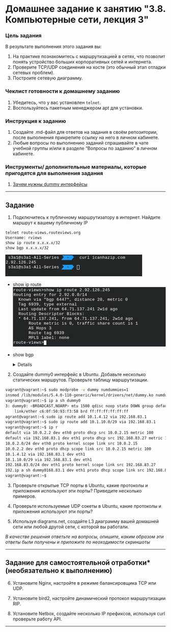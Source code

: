 # Домашнее задание к занятию "3.8. Компьютерные сети, лекция 3"

### Цель задания

В результате выполнения этого задания вы:

1. На практике познакомитесь с маршрутизацией в сетях, что позволит понять устройство больших корпоративных сетей и интернета.
2. Проверите TCP/UDP соединения на хосте (это обычный этап отладки сетевых проблем).
3. Построите сетевую диаграмму.

### Чеклист готовности к домашнему заданию

1. Убедитесь, что у вас установлен `telnet`.
2. Воспользуйтесь пакетным менеджером apt для установки.


### Инструкция к заданию

1. Создайте .md-файл для ответов на задания в своём репозитории, после выполнения прикрепите ссылку на него в личном кабинете.
2. Любые вопросы по выполнению заданий спрашивайте в чате учебной группы и/или в разделе “Вопросы по заданию” в личном кабинете.


### Инструменты/ дополнительные материалы, которые пригодятся для выполнения задания

1. [Зачем нужны dummy интерфейсы](https://tldp.org/LDP/nag/node72.html)

------

## Задание

1. Подключитесь к публичному маршрутизатору в интернет. Найдите маршрут к вашему публичному IP
```
telnet route-views.routeviews.org
Username: rviews
show ip route x.x.x.x/32
show bgp x.x.x.x/32
```
 ![](img/1_1.png)
* show ip route 
 ![](img/1_2.png)
* show bgp
  <details>

  ```bash
    route-views>show bgp 2.92.126.245
  BGP routing table entry for 2.92.0.0/14, version 2541770293
  Paths: (23 available, best #18, table default)
    Not advertised to any peer
    Refresh Epoch 1
    3267 3216 8402
      194.85.40.15 from 194.85.40.15 (185.141.126.1)
        Origin IGP, metric 0, localpref 100, valid, external
        path 7FE03BB7BDE8 RPKI State not found
        rx pathid: 0, tx pathid: 0
    Refresh Epoch 1
    701 1273 8402 8402 8402 8402 8402 8402
      137.39.3.55 from 137.39.3.55 (137.39.3.55)
        Origin IGP, localpref 100, valid, external
        path 7FE146771CD0 RPKI State not found
        rx pathid: 0, tx pathid: 0
    Refresh Epoch 1
    3303 6762 8402
      217.192.89.50 from 217.192.89.50 (138.187.128.158)
        Origin IGP, localpref 100, valid, external
        Community: 3303:1004 3303:1006 3303:3052 6762:1 6762:92 6762:14900
        path 7FE0DB558430 RPKI State not found
        rx pathid: 0, tx pathid: 0
    Refresh Epoch 1
    7018 6762 8402
      12.0.1.63 from 12.0.1.63 (12.0.1.63)
        Origin IGP, localpref 100, valid, external
        Community: 7018:5000 7018:37232
        path 7FE1131251F8 RPKI State not found
        rx pathid: 0, tx pathid: 0
    Refresh Epoch 1
    8283 6762 8402
      94.142.247.3 from 94.142.247.3 (94.142.247.3)
        Origin IGP, metric 0, localpref 100, valid, external
        Community: 6762:1 6762:92 6762:14900 8283:1 8283:101
        unknown transitive attribute: flag 0xE0 type 0x20 length 0x24
          value 0000 205B 0000 0000 0000 0001 0000 205B
                0000 0005 0000 0001 0000 205B 0000 0008
                0000 001A 
        path 7FE039560510 RPKI State not found
        rx pathid: 0, tx pathid: 0
    Refresh Epoch 1
    57866 6830 6762 8402
      37.139.139.17 from 37.139.139.17 (37.139.139.17)
        Origin IGP, metric 0, localpref 100, valid, external
        Community: 6762:1 6762:92 6762:14900 6830:17000 6830:17413 6830:23001 6830:33104 57866:100 65100:6830 65103:2 65104:31
        unknown transitive attribute: flag 0xE0 type 0x20 length 0x30
          value 0000 E20A 0000 0064 0000 1AAE 0000 E20A
                0000 0065 0000 0064 0000 E20A 0000 0067
                0000 0002 0000 E20A 0000 0068 0000 001F
                
        path 7FE0A8200DE8 RPKI State not found
        rx pathid: 0, tx pathid: 0
    Refresh Epoch 1
    3333 6762 8402
      193.0.0.56 from 193.0.0.56 (193.0.0.56)
        Origin IGP, localpref 100, valid, external
        Community: 6762:1 6762:92 6762:14900
        path 7FE1085191E8 RPKI State not found
        rx pathid: 0, tx pathid: 0
    Refresh Epoch 1
    20912 3257 3356 8402 8402 8402
      212.66.96.126 from 212.66.96.126 (212.66.96.126)
        Origin IGP, localpref 100, valid, external
        Community: 3257:8070 3257:30515 3257:50001 3257:53900 3257:53902 20912:65004
        path 7FE17D4FE9C8 RPKI State not found
        rx pathid: 0, tx pathid: 0
    Refresh Epoch 1
    3356 8402 8402 8402
      4.68.4.46 from 4.68.4.46 (4.69.184.201)
        Origin IGP, metric 0, localpref 100, valid, external
        Community: 3356:2 3356:22 3356:100 3356:123 3356:501 3356:903 3356:2065 8402:900 8402:904
        path 7FE124AE2E60 RPKI State not found
        rx pathid: 0, tx pathid: 0
    Refresh Epoch 1
    3549 3356 8402 8402 8402
      208.51.134.254 from 208.51.134.254 (67.16.168.191)
        Origin IGP, metric 0, localpref 100, valid, external
        Community: 3356:2 3356:22 3356:100 3356:123 3356:501 3356:903 3356:2065 3549:2581 3549:30840 8402:900 8402:904
        path 7FE041F6A6C8 RPKI State not found
        rx pathid: 0, tx pathid: 0
    Refresh Epoch 1
    3561 3910 3356 8402 8402 8402
      206.24.210.80 from 206.24.210.80 (206.24.210.80)
        Origin IGP, localpref 100, valid, external
        path 7FE0B8C26728 RPKI State not found
        rx pathid: 0, tx pathid: 0
    Refresh Epoch 1
    19214 174 6762 8402
      208.74.64.40 from 208.74.64.40 (208.74.64.40)
        Origin IGP, localpref 100, valid, external
        Community: 174:21000 174:22013
        path 7FE155C897E8 RPKI State not found
        rx pathid: 0, tx pathid: 0
    Refresh Epoch 2
    2497 3356 8402 8402 8402
      202.232.0.2 from 202.232.0.2 (58.138.96.254)
        Origin IGP, localpref 100, valid, external
        path 7FE0B1EE22D0 RPKI State not found
        rx pathid: 0, tx pathid: 0
    Refresh Epoch 1
    101 174 6762 8402
      209.124.176.223 from 209.124.176.223 (209.124.176.223)
        Origin IGP, localpref 100, valid, external
        Community: 101:20100 101:20110 101:22100 174:21000 174:22013
        Extended Community: RT:101:22100
        path 7FE162B292D0 RPKI State not found
        rx pathid: 0, tx pathid: 0
    Refresh Epoch 1
    7660 2516 6762 8402
      203.181.248.168 from 203.181.248.168 (203.181.248.168)
        Origin IGP, localpref 100, valid, external
        Community: 2516:1030 7660:9003
        path 7FE02E9B9E88 RPKI State not found
        rx pathid: 0, tx pathid: 0
    Refresh Epoch 1
    4901 6079 3356 8402 8402 8402
      162.250.137.254 from 162.250.137.254 (162.250.137.254)
        Origin IGP, localpref 100, valid, external
        Community: 65000:10100 65000:10300 65000:10400
        path 7FE16E42FC08 RPKI State not found
        rx pathid: 0, tx pathid: 0
    Refresh Epoch 1
    20130 6939 6762 8402
      140.192.8.16 from 140.192.8.16 (140.192.8.16)
        Origin IGP, localpref 100, valid, external
        path 7FE0A4D53D78 RPKI State not found
        rx pathid: 0, tx pathid: 0
    Refresh Epoch 1
    6939 6762 8402
      64.71.137.241 from 64.71.137.241 (216.218.252.164)
        Origin IGP, localpref 100, valid, external, best
        path 7FE0F4D37D78 RPKI State not found
        rx pathid: 0, tx pathid: 0x0
    Refresh Epoch 1
    53767 14315 6453 6762 8402
      162.251.163.2 from 162.251.163.2 (162.251.162.3)
        Origin IGP, localpref 100, valid, external
        Community: 14315:5000 53767:5000
        path 7FE035298390 RPKI State not found
        rx pathid: 0, tx pathid: 0
    Refresh Epoch 1
    852 2914 6762 8402
      154.11.12.212 from 154.11.12.212 (96.1.209.43)
        Origin IGP, metric 0, localpref 100, valid, external
        path 7FE0D3EB4A70 RPKI State not found
        rx pathid: 0, tx pathid: 0
    Refresh Epoch 1
    49788 12552 3216 8402
      91.218.184.60 from 91.218.184.60 (91.218.184.60)
        Origin IGP, localpref 100, valid, external
        Community: 12552:12000 12552:12100 12552:12101 12552:22000
        Extended Community: 0x43:100:1
        path 7FE1728BE068 RPKI State not found
        rx pathid: 0, tx pathid: 0
    Refresh Epoch 1
    1351 6939 3216 8402
      132.198.255.253 from 132.198.255.253 (132.198.255.253)
        Origin IGP, localpref 100, valid, external
        path 7FE034073C78 RPKI State not found
        rx pathid: 0, tx pathid: 0
    Refresh Epoch 1
    3257 3356 8402 8402 8402
      89.149.178.10 from 89.149.178.10 (213.200.83.26)
        Origin IGP, metric 10, localpref 100, valid, external
        Community: 3257:8794 3257:30043 3257:50001 3257:54900 3257:54901
        path 7FE1339A15B8 RPKI State not found
        rx pathid: 0, tx pathid: 0
  
  ```
 
2. Создайте dummy0 интерфейс в Ubuntu. Добавьте несколько статических маршрутов. Проверьте таблицу маршрутизации.
```bash
vagrant@vagrant:~$ sudo modprobe -v dummy numdummies=1
insmod /lib/modules/5.4.0-110-generic/kernel/drivers/net/dummy.ko numdummies=0 numdummies=1
vagrant@vagrant:~$ ip a sh dummy0
3: dummy0: <BROADCAST,NOARP> mtu 1500 qdisc noop state DOWN group default qlen 1000
    link/ether c6:0f:50:93:f3:58 brd ff:ff:ff:ff:ff:ff
agrant@vagrant:~$ sudo ip route add 10.1.4.12 via 192.168.83.1
vagrant@vagrant:~$ sudo ip route add 10.1.10.0/29 via 192.168.83.1
vagrant@vagrant:~$ ip r
default via 10.0.2.2 dev eth0 proto dhcp src 10.0.2.15 metric 100 
default via 192.168.83.1 dev eth1 proto dhcp src 192.168.83.27 metric 100 
10.0.2.0/24 dev eth0 proto kernel scope link src 10.0.2.15 
10.0.2.2 dev eth0 proto dhcp scope link src 10.0.2.15 metric 100 
10.1.4.12 via 192.168.83.1 dev eth1 
10.1.10.0/29 via 192.168.83.1 dev eth1 
192.168.83.0/24 dev eth1 proto kernel scope link src 192.168.83.27 
192.ip a sh dummy0168.83.1 dev eth1 proto dhcp scope link src 192.168.83.27 metric 100 
vagrant@vagrant:~$ 

```

3. Проверьте открытые TCP порты в Ubuntu, какие протоколы и приложения используют эти порты? Приведите несколько примеров.


4. Проверьте используемые UDP сокеты в Ubuntu, какие протоколы и приложения используют эти порты?

5. Используя diagrams.net, создайте L3 диаграмму вашей домашней сети или любой другой сети, с которой вы работали. 


*В качестве решения ответьте на вопросы, опишите, каким образом эти ответы были получены и приложите по неоходимости скриншоты*

 ---

## Задание для самостоятельной отработки* (необязательно к выполнению)

6. Установите Nginx, настройте в режиме балансировщика TCP или UDP.

7. Установите bird2, настройте динамический протокол маршрутизации RIP.

8. Установите Netbox, создайте несколько IP префиксов, используя curl проверьте работу API.

----